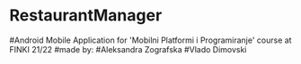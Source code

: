 # RestaurantManager

#Android Mobile Application for 'Mobilni Platformi i Programiranje' course at FINKI 21/22 
#made by:
#Aleksandra Zografska
#Vlado Dimovski
